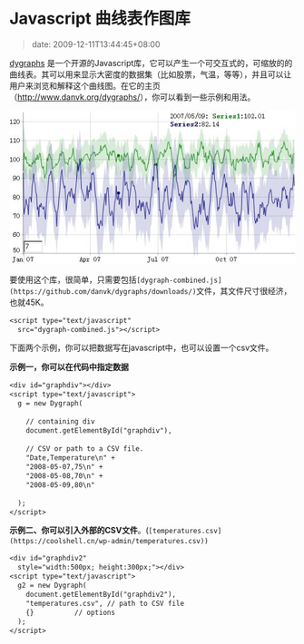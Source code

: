 # Javascript 曲线表作图库
>date: 2009-12-11T13:44:45+08:00


[dygraphs](http://www.danvk.org/dygraphs/) 是一个开源的Javascript库，它可以产生一个可交互式的，可缩放的的曲线表。其可以用来显示大密度的数据集（比如股票，气温，等等），并且可以让用户来浏览和解释这个曲线图。在它的主页（<http://www.danvk.org/dygraphs/>），你可以看到一些示例和用法。


[![dygraphs Javascript 曲线图库](/assets/images/coolshell.cn/wp-content/uploads/2009/12/dygraphs.jpg "dygraphs Javascript 曲线图库")](/assets/images/coolshell.cn/wp-content/uploads/2009/12/dygraphs.jpg)


要使用这个库，很简单，只需要包括`[dygraph-combined.js](https://github.com/danvk/dygraphs/downloads/)`文件，其文件尺寸很经济，也就45K。



```
<script type="text/javascript"
  src="dygraph-combined.js"></script>
```

下面两个示例，你可以把数据写在javascript中，也可以设置一个csv文件。



**示例一，你可以在代码中指定数据**



```
<div id="graphdiv"></div>
<script type="text/javascript">
  g = new Dygraph(

    // containing div
    document.getElementById("graphdiv"),

    // CSV or path to a CSV file.
    "Date,Temperature\n" +
    "2008-05-07,75\n" +
    "2008-05-08,70\n" +
    "2008-05-09,80\n"

  );
</script>

```

**示例二、你可以引入外部的CSV文件**。(`[temperatures.csv](https://coolshell.cn/wp-admin/temperatures.csv))`



```
<div id="graphdiv2"
  style="width:500px; height:300px;"></div>
<script type="text/javascript">
  g2 = new Dygraph(
    document.getElementById("graphdiv2"),
    "temperatures.csv", // path to CSV file
    {}          // options
  );
</script>
```


